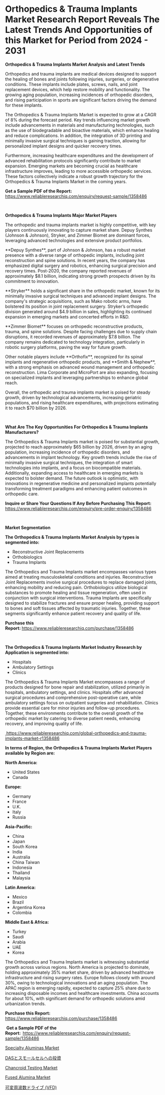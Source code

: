 <p><h1>Orthopedics & Trauma Implants Market Research Report Reveals The Latest Trends And Opportunities of this Market for Period from 2024 - 2031</h1></p><p><strong>Orthopedics & Trauma Implants Market Analysis and Latest Trends</strong></p>
<p><p>Orthopedics and trauma implants are medical devices designed to support the healing of bones and joints following injuries, surgeries, or degenerative conditions. These implants include plates, screws, nails, and joint replacement devices, which help restore mobility and functionality. The growing aging population, increasing incidences of orthopedic disorders, and rising participation in sports are significant factors driving the demand for these implants.</p><p>The Orthopedics & Trauma Implants Market is expected to grow at a CAGR of 8% during the forecast period. Key trends influencing market growth include advancements in materials and manufacturing technologies, such as the use of biodegradable and bioactive materials, which enhance healing and reduce complications. In addition, the integration of 3D printing and minimally invasive surgical techniques is gaining traction, allowing for personalized implant designs and quicker recovery times.</p><p>Furthermore, increasing healthcare expenditures and the development of advanced rehabilitation protocols significantly contribute to market expansion. Emerging markets are becoming crucial as healthcare infrastructure improves, leading to more accessible orthopedic services. These factors collectively indicate a robust growth trajectory for the Orthopedics & Trauma Implants Market in the coming years.</p></p>
<p><strong>Get a Sample PDF of the Report:&nbsp;</strong> <a href="https://www.reliableresearchiq.com/enquiry/request-sample/1358486">https://www.reliableresearchiq.com/enquiry/request-sample/1358486</a></p>
<p>&nbsp;</p>
<p><strong>Orthopedics & Trauma Implants Major Market Players</strong></p>
<p><p>The orthopedic and trauma implants market is highly competitive, with key players continuously innovating to capture market share. Depuy Synthes (Johnson & Johnson), Stryker, and Zimmer Biomet are dominant forces, leveraging advanced technologies and extensive product portfolios. </p><p>**Depuy Synthes**, part of Johnson & Johnson, has a robust market presence with a diverse range of orthopedic implants, including joint reconstruction and spine solutions. In recent years, the company has emphasized digital surgery and robotics, enhancing surgical precision and recovery times. Post-2020, the company reported revenues of approximately $8.1 billion, indicating strong growth prospects driven by its commitment to innovation.</p><p>**Stryker** holds a significant share in the orthopedic market, known for its minimally invasive surgical techniques and advanced implant designs. The company's strategic acquisitions, such as Mako robotic arms, have bolstered its position in joint replacement surgery. Stryker’s orthopedic division generated around $4.9 billion in sales, highlighting its continued expansion in emerging markets and concerted efforts in R&D.</p><p>**Zimmer Biomet** focuses on orthopedic reconstructive products, trauma, and spine solutions. Despite facing challenges due to supply chain disruptions, it recorded revenues of approximately $7.8 billion. The company remains dedicated to technology integration, particularly in robotic surgery platforms, paving the way for future growth.</p><p>Other notable players include **Orthofix**, recognized for its spinal implants and regenerative orthopedic products, and **Smith & Nephew**, with a strong emphasis on advanced wound management and orthopedic reconstruction. Lima Corporate and MicroPort are also expanding, focusing on specialized implants and leveraging partnerships to enhance global reach.</p><p>Overall, the orthopedic and trauma implants market is poised for steady growth, driven by technological advancements, increasing geriatric populations, and rising healthcare expenditures, with projections estimating it to reach $70 billion by 2026.</p></p>
<p>&nbsp;</p>
<p><strong>What Are The Key Opportunities For Orthopedics & Trauma Implants Manufacturers?</strong></p>
<p><p>The Orthopedics & Trauma Implants market is poised for substantial growth, projected to reach approximately $65 billion by 2026, driven by an aging population, increasing incidence of orthopedic disorders, and advancements in implant technology. Key growth trends include the rise of minimally invasive surgical techniques, the integration of smart technologies into implants, and a focus on biocompatible materials. Additionally, expanding access to healthcare in emerging markets is expected to bolster demand. The future outlook is optimistic, with innovations in regenerative medicine and personalized implants potentially transforming treatment paradigms and enhancing patient outcomes in orthopedic care.</p></p>
<p><strong>Inquire or Share Your Questions If Any Before Purchasing This Report:</strong> <a href="https://www.reliableresearchiq.com/enquiry/pre-order-enquiry/1358486">https://www.reliableresearchiq.com/enquiry/pre-order-enquiry/1358486</a></p>
<p>&nbsp;</p>
<p><strong>Market Segmentation</strong></p>
<p><strong>The Orthopedics & Trauma Implants Market Analysis by types is segmented into:</strong></p>
<p><ul><li>Reconstructive Joint Replacements</li><li>Orthobiologics</li><li>Trauma Implants</li></ul></p>
<p><p>The Orthopedics and Trauma Implants market encompasses various types aimed at treating musculoskeletal conditions and injuries. Reconstructive Joint Replacements involve surgical procedures to replace damaged joints, enhancing mobility and reducing pain. Orthobiologics utilize biological substances to promote healing and tissue regeneration, often used in conjunction with surgical interventions. Trauma Implants are specifically designed to stabilize fractures and ensure proper healing, providing support to bones and soft tissues affected by traumatic injuries. Together, these segments significantly enhance patient recovery and quality of life.</p></p>
<p><strong>Purchase this Report:&nbsp;</strong><a href="https://www.reliableresearchiq.com/purchase/1358486">https://www.reliableresearchiq.com/purchase/1358486</a></p>
<p>&nbsp;</p>
<p><strong>The Orthopedics & Trauma Implants Market Industry Research by Application is segmented into:</strong></p>
<p><ul><li>Hospitals</li><li>Ambulatory Settings</li><li>Clinics</li></ul></p>
<p><p>The Orthopedics & Trauma Implants Market encompasses a range of products designed for bone repair and stabilization, utilized primarily in hospitals, ambulatory settings, and clinics. Hospitals offer advanced surgical procedures and comprehensive post-operative care, while ambulatory settings focus on outpatient surgeries and rehabilitation. Clinics provide essential care for minor injuries and follow-up procedures. Together, these environments contribute to the overall growth of the orthopedic market by catering to diverse patient needs, enhancing recovery, and improving quality of life.</p></p>
<p><a href="https://www.reliableresearchiq.com/global-orthopedics-and-trauma-implants-market-r1358486">&nbsp;https://www.reliableresearchiq.com/global-orthopedics-and-trauma-implants-market-r1358486</a></p>
<p><strong>In terms of Region, the Orthopedics & Trauma Implants Market Players available by Region are:</strong></p>
<p>
    <p> <strong> North America: </strong>
        <ul>
            <li>United States</li>
            <li>Canada</li>
        </ul>
        </p> 
    <p> <strong> Europe: </strong>
        <ul>
            <li>Germany</li>
            <li>France</li>
            <li>U.K.</li>
            <li>Italy</li>
            <li>Russia</li>
        </ul>
        </p> 
    <p> <strong> Asia-Pacific: </strong>
        <ul>
            <li>China</li>
            <li>Japan</li>
            <li>South Korea</li>
            <li>India</li>
            <li>Australia</li>
            <li>China Taiwan</li>
            <li>Indonesia</li>
            <li>Thailand</li>
            <li>Malaysia</li>
        </ul>
        </p> 
    <p> <strong> Latin America: </strong>
        <ul>
            <li>Mexico</li>
            <li>Brazil</li>
            <li>Argentina Korea</li>
            <li>Colombia</li>
        </ul>
        </p> 
    <p> <strong> Middle East & Africa: </strong>
        <ul>
            <li>Turkey</li>
            <li>Saudi</li>
            <li>Arabia</li>
            <li>UAE</li>
            <li>Korea</li>
        </ul>
    </p>
    </p>
<p><p>The Orthopedics and Trauma Implants market is witnessing substantial growth across various regions. North America is projected to dominate, holding approximately 35% market share, driven by advanced healthcare infrastructure and rising surgery rates. Europe follows closely with around 30%, owing to technological innovations and an aging population. The APAC region is emerging rapidly, expected to capture 25% share due to increasing disposable incomes and healthcare investments. China accounts for about 10%, with significant demand for orthopedic solutions amid urbanization trends.</p></p>
<p><strong>Purchase this Report: </strong><a href="https://www.reliableresearchiq.com/purchase/1358486">https://www.reliableresearchiq.com/purchase/1358486</a></p>
<p>&nbsp;<strong>Get a Sample PDF of the Report:&nbsp;&nbsp;</strong><a href="https://www.reliableresearchiq.com/enquiry/request-sample/1358486">https://www.reliableresearchiq.com/enquiry/request-sample/1358486</a></p>
<p><strong></strong></p>
<p><p><a href="https://issuu.com/reportprime-2/docs/specialty-aluminas-market-size-2030_2a239936633cb0">Specialty Aluminas Market</a></p><p><a href="https://medium.com/@damunro467/das-small-cells-investments-market-%E3%81%AE%E3%82%B0%E3%83%AD%E3%83%BC%E3%83%90%E3%83%AB%E5%B8%82%E5%A0%B4%E6%A6%82%E8%A6%81%E3%81%AF-%E4%B8%96%E7%95%8C%E3%81%8A%E3%82%88%E3%81%B3%E4%B8%BB%E8%A6%81%E5%B8%82%E5%A0%B4%E3%81%AB%E3%81%8A%E3%81%91%E3%82%8B%E6%A5%AD%E7%95%8C%E3%81%AB%E5%BD%B1%E9%9F%BF%E3%82%92%E4%B8%8E%E3%81%88%E3%82%8B%E4%B8%BB%E8%A6%81%E3%81%AA%E3%83%88%E3%83%AC%E3%83%B3%E3%83%89%E3%81%AB%E3%81%A4%E3%81%84%E3%81%A6-%E7%8B%AC%E8%87%AA%E3%81%AE%E8%A6%96%E7%82%B9%E3%82%92%E6%8F%90%E4%BE%9B%E3%81%97%E3%81%BE%E3%81%99-64cdc56e9bc5">DASとスモールセルへの投資</a></p><p><a href="https://www.linkedin.com/pulse/global-chancroid-testing-market-trends-innovations-forward-looking-sh9fc?trackingId=N%2BPPeAV5TKyylkPI9bcYeA%3D%3D">Chancroid Testing Market</a></p><p><a href="https://issuu.com/reportprime-2/docs/fused-alumina-market-size-2030.pptx_b13ef42404d129">Fused Alumina Market</a></p><p><a href="https://medium.com/@damunro467/variable-frequency-drive-vfd-market-%E3%81%AF-%E3%82%B3%E3%82%B9%E3%83%88%E7%AE%A1%E7%90%86%E3%81%A8%E5%8A%B9%E7%8E%87%E5%90%91%E4%B8%8A%E3%82%92%E5%84%AA%E5%85%88%E3%81%97%E3%81%BE%E3%81%99-%E3%81%95%E3%82%89%E3%81%AB-%E5%A0%B1%E5%91%8A%E6%9B%B8%E3%81%AF%E5%B8%82%E5%A0%B4%E3%81%AE%E9%9C%80%E8%A6%81%E9%9D%A2%E3%81%A8%E4%BE%9B%E7%B5%A6%E9%9D%A2%E3%81%AE%E4%B8%A1%E6%96%B9%E3%82%92%E3%82%AB%E3%83%90%E3%83%BC%E3%81%97%E3%81%A6%E3%81%84%E3%81%BE%E3%81%99-variable-16a77c8a0e43">可変周波数ドライブ (VFD)</a></p></p>